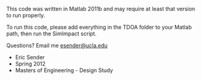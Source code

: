 This code was written in Matlab 2011b and may require at least that version to run properly.

To run this code, please add everything in the TDOA folder to your Matlab path, then run the SimImpact script.

Questions? Email me esender@ucla.edu

- Eric Sender
- Spring 2012
- Masters of Engineering - Design Study
